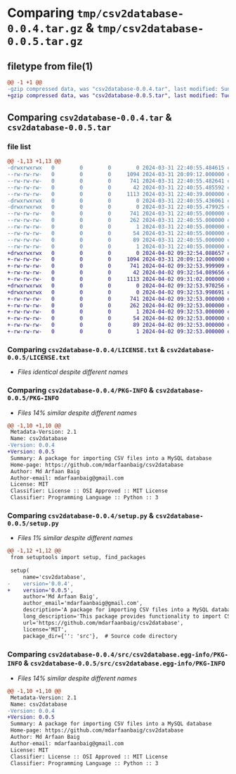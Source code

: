 # Comparing `tmp/csv2database-0.0.4.tar.gz` & `tmp/csv2database-0.0.5.tar.gz`

## filetype from file(1)

```diff
@@ -1 +1 @@
-gzip compressed data, was "csv2database-0.0.4.tar", last modified: Sun Mar 31 22:40:55 2024, max compression
+gzip compressed data, was "csv2database-0.0.5.tar", last modified: Tue Apr  2 09:32:54 2024, max compression
```

## Comparing `csv2database-0.0.4.tar` & `csv2database-0.0.5.tar`

### file list

```diff
@@ -1,13 +1,13 @@
-drwxrwxrwx   0        0        0        0 2024-03-31 22:40:55.484615 csv2database-0.0.4/
--rw-rw-rw-   0        0        0     1094 2024-03-31 20:09:12.000000 csv2database-0.0.4/LICENSE.txt
--rw-rw-rw-   0        0        0      741 2024-03-31 22:40:55.482641 csv2database-0.0.4/PKG-INFO
--rw-rw-rw-   0        0        0       42 2024-03-31 22:40:55.485592 csv2database-0.0.4/setup.cfg
--rw-rw-rw-   0        0        0     1113 2024-03-31 22:40:39.000000 csv2database-0.0.4/setup.py
-drwxrwxrwx   0        0        0        0 2024-03-31 22:40:55.436061 csv2database-0.0.4/src/
-drwxrwxrwx   0        0        0        0 2024-03-31 22:40:55.479925 csv2database-0.0.4/src/csv2database.egg-info/
--rw-rw-rw-   0        0        0      741 2024-03-31 22:40:55.000000 csv2database-0.0.4/src/csv2database.egg-info/PKG-INFO
--rw-rw-rw-   0        0        0      262 2024-03-31 22:40:55.000000 csv2database-0.0.4/src/csv2database.egg-info/SOURCES.txt
--rw-rw-rw-   0        0        0        1 2024-03-31 22:40:55.000000 csv2database-0.0.4/src/csv2database.egg-info/dependency_links.txt
--rw-rw-rw-   0        0        0       54 2024-03-31 22:40:55.000000 csv2database-0.0.4/src/csv2database.egg-info/entry_points.txt
--rw-rw-rw-   0        0        0       89 2024-03-31 22:40:55.000000 csv2database-0.0.4/src/csv2database.egg-info/requires.txt
--rw-rw-rw-   0        0        0        1 2024-03-31 22:40:55.000000 csv2database-0.0.4/src/csv2database.egg-info/top_level.txt
+drwxrwxrwx   0        0        0        0 2024-04-02 09:32:54.088657 csv2database-0.0.5/
+-rw-rw-rw-   0        0        0     1094 2024-03-31 20:09:12.000000 csv2database-0.0.5/LICENSE.txt
+-rw-rw-rw-   0        0        0      741 2024-04-02 09:32:53.999909 csv2database-0.0.5/PKG-INFO
+-rw-rw-rw-   0        0        0       42 2024-04-02 09:32:54.089656 csv2database-0.0.5/setup.cfg
+-rw-rw-rw-   0        0        0     1113 2024-04-02 09:31:02.000000 csv2database-0.0.5/setup.py
+drwxrwxrwx   0        0        0        0 2024-04-02 09:32:53.970256 csv2database-0.0.5/src/
+drwxrwxrwx   0        0        0        0 2024-04-02 09:32:53.998691 csv2database-0.0.5/src/csv2database.egg-info/
+-rw-rw-rw-   0        0        0      741 2024-04-02 09:32:53.000000 csv2database-0.0.5/src/csv2database.egg-info/PKG-INFO
+-rw-rw-rw-   0        0        0      262 2024-04-02 09:32:53.000000 csv2database-0.0.5/src/csv2database.egg-info/SOURCES.txt
+-rw-rw-rw-   0        0        0        1 2024-04-02 09:32:53.000000 csv2database-0.0.5/src/csv2database.egg-info/dependency_links.txt
+-rw-rw-rw-   0        0        0       54 2024-04-02 09:32:53.000000 csv2database-0.0.5/src/csv2database.egg-info/entry_points.txt
+-rw-rw-rw-   0        0        0       89 2024-04-02 09:32:53.000000 csv2database-0.0.5/src/csv2database.egg-info/requires.txt
+-rw-rw-rw-   0        0        0        1 2024-04-02 09:32:53.000000 csv2database-0.0.5/src/csv2database.egg-info/top_level.txt
```

### Comparing `csv2database-0.0.4/LICENSE.txt` & `csv2database-0.0.5/LICENSE.txt`

 * *Files identical despite different names*

### Comparing `csv2database-0.0.4/PKG-INFO` & `csv2database-0.0.5/PKG-INFO`

 * *Files 14% similar despite different names*

```diff
@@ -1,10 +1,10 @@
 Metadata-Version: 2.1
 Name: csv2database
-Version: 0.0.4
+Version: 0.0.5
 Summary: A package for importing CSV files into a MySQL database
 Home-page: https://github.com/mdarfaanbaig/csv2database
 Author: Md Arfaan Baig
 Author-email: mdarfaanbaig@gmail.com
 License: MIT
 Classifier: License :: OSI Approved :: MIT License
 Classifier: Programming Language :: Python :: 3
```

### Comparing `csv2database-0.0.4/setup.py` & `csv2database-0.0.5/setup.py`

 * *Files 1% similar despite different names*

```diff
@@ -1,12 +1,12 @@
 from setuptools import setup, find_packages
 
 setup(
     name='csv2database',
-    version='0.0.4',
+    version='0.0.5',
     author='Md Arfaan Baig',
     author_email='mdarfaanbaig@gmail.com',
     description='A package for importing CSV files into a MySQL database',
     long_description='This package provides functionality to import CSV files into a MySQL database, supporting both local and Google Drive sources.',
     url='https://github.com/mdarfaanbaig/csv2database',
     license='MIT',
     package_dir={'': 'src'},  # Source code directory
```

### Comparing `csv2database-0.0.4/src/csv2database.egg-info/PKG-INFO` & `csv2database-0.0.5/src/csv2database.egg-info/PKG-INFO`

 * *Files 14% similar despite different names*

```diff
@@ -1,10 +1,10 @@
 Metadata-Version: 2.1
 Name: csv2database
-Version: 0.0.4
+Version: 0.0.5
 Summary: A package for importing CSV files into a MySQL database
 Home-page: https://github.com/mdarfaanbaig/csv2database
 Author: Md Arfaan Baig
 Author-email: mdarfaanbaig@gmail.com
 License: MIT
 Classifier: License :: OSI Approved :: MIT License
 Classifier: Programming Language :: Python :: 3
```


